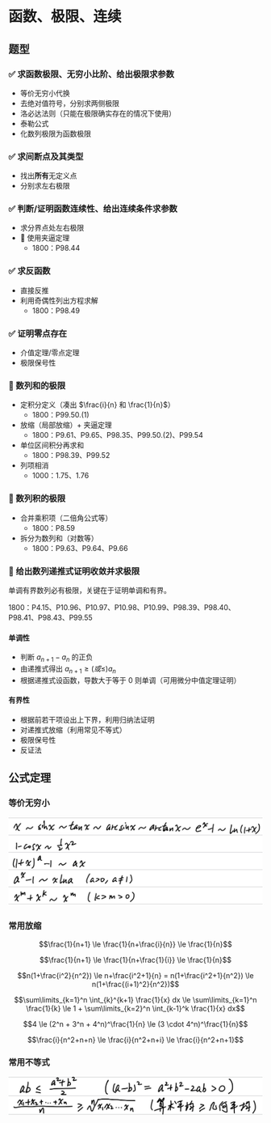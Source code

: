 # 函数、极限、连续

## 题型

### ✅ 求函数极限、无穷小比阶、给出极限求参数

- 等价无穷小代换
- 去绝对值符号，分别求两侧极限
- 洛必达法则（只能在极限确实存在的情况下使用）
- 泰勒公式
- 化数列极限为函数极限

### ✅ 求间断点及其类型

- 找出**所有**无定义点
- 分别求左右极限

### ✅ 判断/证明函数连续性、给出连续条件求参数

- 求分界点处左右极限
- 🤔 使用夹逼定理
    - 1800：P98.44

### ✅ 求反函数

- 直接反推
- 利用奇偶性列出方程求解
    - 1800：P98.49

### ✅ 证明零点存在

- 介值定理/零点定理
- 极限保号性    

### 🤔 数列和的极限

- 定积分定义（凑出 $\frac{i}{n} 和 \frac{1}{n}$）
    - 1800：P99.50.(1)
- 放缩（局部放缩）+ 夹逼定理
    - 1800：P9.61、P9.65、P98.35、P99.50.(2)、P99.54
- 单位区间积分再求和
    - 1800：P98.39、P99.52
- 列项相消
    - 1000：1.75、1.76

### 🤔 数列积的极限

- 合并乘积项（二倍角公式等）
    - 1800：P8.59
- 拆分为数列和（对数等）
    - 1800：P9.63、P9.64、P9.66

### 🤔 给出数列递推式证明收敛并求极限

单调有界数列必有极限，关键在于证明单调和有界。

1800：P4.15、P10.96、P10.97、P10.98、P10.99、P98.39、P98.40、P98.41、P98.43、P99.55

#### 单调性

- 判断 $a_{n+1} - a_n$ 的正负
- 由递推式得出 $a_{n+1} \ge (或 \le) a_n$
- 根据递推式设函数，导数大于等于 0 则单调（可用微分中值定理证明）

#### 有界性

- 根据前若干项设出上下界，利用归纳法证明
- 对递推式放缩（利用常见不等式）
- 极限保号性
- 反证法

## 公式定理

### 等价无穷小

![](media/15655125607302.jpg)

### 常用放缩

$$\frac{1}{n+1} \le \frac{1}{n+\frac{i}{n}} \le \frac{1}{n}$$

$$\frac{1}{n+1} \le \frac{1}{n+\frac{1}{i}} \le \frac{1}{n}$$

$$n(1+\frac{i^2}{n^2}) \le n+\frac{i^2+1}{n} = n(1+\frac{i^2+1}{n^2}) \le n(1+\frac{(i+1)^2}{n^2})$$

$$\sum\limits_{k=1}^n \int_{k}^{k+1} \frac{1}{x} dx \le \sum\limits_{k=1}^n \frac{1}{k} \le 1 + \sum\limits_{k=2}^n \int_{k-1}^k \frac{1}{x} dx$$

$$4 \le (2^n + 3^n + 4^n)^\frac{1}{n} \le (3 \cdot 4^n)^\frac{1}{n}$$

$$\frac{i}{n^2+n+n} \le \frac{i}{n^2+n+i} \le \frac{i}{n^2+n+1}$$

### 常用不等式

![](media/15655145589854.jpg)
